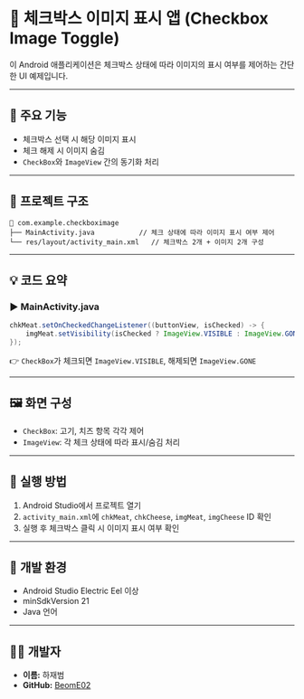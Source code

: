 # 🧀 체크박스 이미지 표시 앱 (Checkbox Image Toggle)

이 Android 애플리케이션은 체크박스 상태에 따라 이미지의 표시 여부를 제어하는 간단한 UI 예제입니다.

---

## 🧩 주요 기능

- 체크박스 선택 시 해당 이미지 표시  
- 체크 해제 시 이미지 숨김  
- `CheckBox`와 `ImageView` 간의 동기화 처리

---

## 📁 프로젝트 구조

```
📁 com.example.checkboximage
├── MainActivity.java           // 체크 상태에 따라 이미지 표시 여부 제어
└── res/layout/activity_main.xml   // 체크박스 2개 + 이미지 2개 구성
```

---

## 💡 코드 요약

### ▶ MainActivity.java

```java
chkMeat.setOnCheckedChangeListener((buttonView, isChecked) -> {
    imgMeat.setVisibility(isChecked ? ImageView.VISIBLE : ImageView.GONE);
});
```

👉 `CheckBox`가 체크되면 `ImageView.VISIBLE`, 해제되면 `ImageView.GONE`

---

## 🖼️ 화면 구성

- `CheckBox`: 고기, 치즈 항목 각각 제어  
- `ImageView`: 각 체크 상태에 따라 표시/숨김 처리

---

## 🚀 실행 방법

1. Android Studio에서 프로젝트 열기  
2. `activity_main.xml`에 `chkMeat`, `chkCheese`, `imgMeat`, `imgCheese` ID 확인  
3. 실행 후 체크박스 클릭 시 이미지 표시 여부 확인

---

## 🔧 개발 환경

- Android Studio Electric Eel 이상  
- minSdkVersion 21  
- Java 언어

---

## 👨‍💻 개발자

- **이름:** 하재범  
- **GitHub:** [BeomE02](https://github.com/BeomE02)

